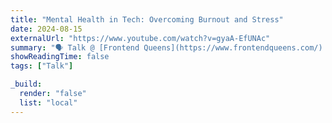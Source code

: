 ```yaml
---
title: "Mental Health in Tech: Overcoming Burnout and Stress"
date: 2024-08-15
externalUrl: "https://www.youtube.com/watch?v=gyaA-EfUNAc"
summary: "🗣 Talk @ [Frontend Queens](https://www.frontendqueens.com/) - [slides](https://speakerdeck.com/kelset/mental-health-in-tech-overcoming-burnout-and-stress-11151926-128c-415e-a8cf-205b97d0e405)"
showReadingTime: false
tags: ["Talk"]

_build:
  render: "false"
  list: "local"
---
```

